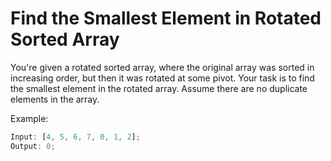 # Find the Smallest Element in Rotated Sorted Array

You're given a rotated sorted array, where the original array was sorted in increasing order, but then it was rotated at some pivot. Your task is to find the smallest element in the rotated array. Assume there are no duplicate elements in the array.

Example:

```js
Input: [4, 5, 6, 7, 0, 1, 2];
Output: 0;
```
